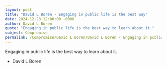 ```yaml
---
layout: post
title: "David L Boren - Engaging in public life is the best way"
date: 2024-12-28 12:00:00 -0000
author: David L Boren
quote: "Engaging in public life is the best way to learn about it."
subject: Compromise
permalink: /Compromise/David L Boren/David L Boren - Engaging in public life is the best way
---
```


Engaging in public life is the best way to learn about it.

- David L Boren
